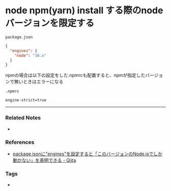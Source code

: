 # node npm(yarn) install する際のnodeバージョンを限定する
`package.json`
```json
{
  "engines": {
    "node": "16.x"
  }
}
```

npmの場合は以下の設定をした.npmrcも配置すると、npmが指定したバージョンで無いときはエラーになる

`.npmrc`
```.npmrc
engine-strict=true
```

----
### Related Notes
- 

### References
- [package.jsonに"engines"を設定すると「このバージョンのNode.jsでしか動かない」を表明できる - Qiita](https://qiita.com/suin/items/994458418c737cc9c3e8)

### Tags
- 